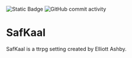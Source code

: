 ![Static Badge](https://img.shields.io/badge/Wiki-blue?style=for-the-badge&link=https%3A%2F%2Faethar01.github.io%2FSafKaal%2F)
![GitHub commit activity](https://img.shields.io/github/commit-activity/w/Aethar01/SafKaal?style=for-the-badge)

# SafKaal
SafKaal is a ttrpg setting created by Elliott Ashby.
